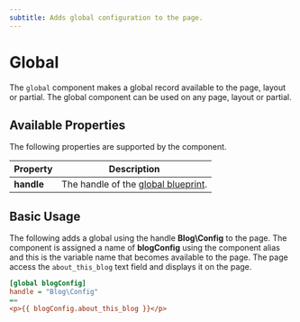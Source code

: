 ```yaml
---
subtitle: Adds global configuration to the page.
---
```

# Global

The `global` component makes a global record available to the page, layout or partial. The global component can be used on any page, layout or partial.

## Available Properties

The following properties are supported by the component.

Property | Description
-------- | -------------
**handle** | The handle of the [global blueprint](./blueprints.md).

## Basic Usage

The following adds a global using the handle **Blog\Config** to the page. The component is assigned a name of **blogConfig** using the component alias and this is the variable name that becomes available to the page. The page access the `about_this_blog` text field and displays it on the page.

```ini
[global blogConfig]
handle = "Blog\Config"
==
<p>{{ blogConfig.about_this_blog }}</p>
```
